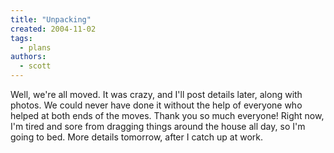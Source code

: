 ```yaml
---
title: "Unpacking"
created: 2004-11-02
tags:
  - plans
authors:
  - scott
---
```


Well, we're all moved. It was crazy, and I'll post details later, along with photos. We could never have done it without the help of everyone who helped at both ends of the moves. Thank you so much everyone! Right now, I'm tired and sore from dragging things around the house all day, so I'm going to bed. More details tomorrow, after I catch up at work.
